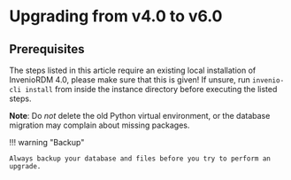 # Upgrading from v4.0 to v6.0


## Prerequisites

The steps listed in this article require an existing local installation of InvenioRDM 4.0, please make sure that this is given!
If unsure, run `invenio-cli install` from inside the instance directory before executing the listed steps.

**Note**: Do *not* delete the old Python virtual environment, or the database migration may complain about missing packages.

!!! warning "Backup"

    Always backup your database and files before you try to perform an upgrade.
